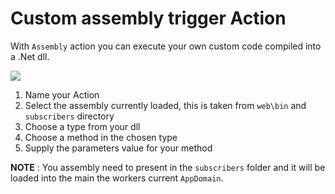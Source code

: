 # Custom assembly trigger Action

With `Assembly` action you can execute your own custom code compiled into a .Net dll.

![](https://lh3.googleusercontent.com/-UyRZXSjI-o8/VtobW7aZlCI/AAAAAAAA5uU/kWA1_vLcnTM/s2048-Ic42/%25255BUNSET%25255D.png)

1. Name your Action
2. Select the assembly currently loaded, this is taken from `web\bin` and `subscribers` directory
3. Choose a type from your dll
4. Choose a method in the chosen type
5. Supply the parameters value for your method

**NOTE** : You assembly need to present in the `subscribers` folder and it will be loaded into the main the workers current `AppDomain`.
